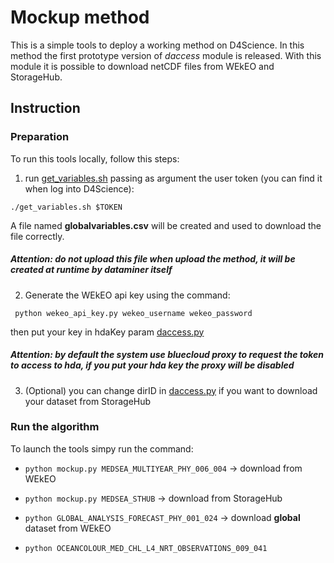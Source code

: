 # Mockup method

This is a simple tools to deploy a working method on D4Science.
In this method the first  prototype version of *daccess* module is released.
With this module it is possible to download netCDF files from WEkEO and StorageHub.

## Instruction

### Preparation
To run this tools locally, follow this steps:
1. run  [get_variables.sh](./get_globalvariables.sh) passing as 
argument the user token (you can find it when log into D4Science):

`./get_variables.sh $TOKEN`

A file named **globalvariables.csv** will be created and used to download the file correctly.
##### Attention: do not upload this file when upload the method, it will be created at runtime by dataminer itself


2. Generate the WEkEO api key using the command:

` python wekeo_api_key.py wekeo_username wekeo_password`

then put your key in hdaKey param [daccess.py](./download/daccess.py)

##### Attention: by default the system use bluecloud proxy to request the token to access to hda, if you put your hda key the proxy will be disabled

3. (Optional) you can change dirID in  [daccess.py](./download/daccess.py) if you want
to download your dataset from StorageHub


### Run the algorithm
To launch the tools simpy run the command:


- `python mockup.py MEDSEA_MULTIYEAR_PHY_006_004` -> download from WEkEO

- `python mockup.py MEDSEA_STHUB` -> download from StorageHub

- `python GLOBAL_ANALYSIS_FORECAST_PHY_001_024` -> download **global** dataset from WEkEO
  
- `python OCEANCOLOUR_MED_CHL_L4_NRT_OBSERVATIONS_009_041`

